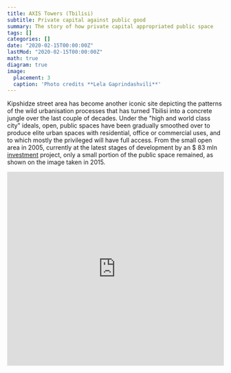 ```yaml
---
title: AXIS Towers (Tbilisi)
subtitle: Private capital against public good
summary: The story of how private capital appropriated public space
tags: []
categories: []
date: "2020-02-15T00:00:00Z"
lastMod: "2020-02-15T00:00:00Z"
math: true
diagram: true
image:
  placement: 3
  caption: 'Photo credits **Lela Gaprindashvili**'
---
```


Kipshidze street area has become another iconic site depicting the patterns of the wild urbanisation processes that has turned Tbilisi into a concrete jungle over the last couple of decades. Under the "high and world class city" ideals, open, public spaces have been gradually smoothed over to produce elite urban spaces with residential, office or commercial uses, and to which mostly the privileged will have full access.
From the small open area in 2005, currently at the latest stages of development by an $ 83 mln [investment](http://axistowers.ge/en/about-developer/) project, only a small portion of the public space remained, as shown on the image taken in 2015.

<div>
<iframe frameborder="0" class="juxtapose" width="100%" height="450" src="https://cdn.knightlab.com/libs/juxtapose/latest/embed/index.html?uid=e088364c-3774-11e9-9dba-0edaf8f81e27"></iframe>
</div>